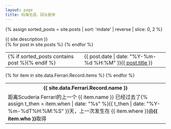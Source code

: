 ```yaml
---
layout: page
title: 码海无涯，回头是岸
---
```


{% assign sorted_posts = site.posts | sort: 'mdate' | reverse | slice: 0, 2 %}
<div class="meta"><span>{{ site.description }}</span></div>

<table cellspacing="0" class="toc">
{% for post in site.posts %}
<tr>
<td>{% if sorted_posts contains post %}<i class="fas fa-hammer"></i>{% endif %}</td>
<td>{{ post.date | date: "%Y-%m-%d %H:%M" }}<a href="{{ site.baseurl }}{{ post.url }}">{{ post.title }}</a></td>
</tr>
{% endfor %}
</table>

<table cellspacing="0" class="toc">
<th>{{ site.data.Ferrari.Record.name }}</th>
{% for item in site.data.Ferrari.Record.items %}
<tr>
<td>
距离<span class="pf_ps3">Scuderia Ferrari</span>的上一个
<span class="pf_ps4" display="block">{{ item.name }}</span>
已经过去了{% assign t_then = item.when | date: "%s" %}<span class="pf_psv sf_date">{{ t_then | date: "%Y-%m-%dT%H:%M:%S" }}</span>天，上一次发生在
<span class="pf_psp" display="block">{{ item.where }}</span>由<strong>{{ item.who }}</strong>取得
</td>
</tr>
{% endfor %}
</table>

<script>
$(".sf_date").each(function(){
    then = new Date($(this).html());
    diff = (now.getTime() - then.getTime()) / (1000 * 60 * 60 * 24);
    $(this).html(diff.toFixed(5));
    $(this).html(String(then));
});
</script>

<!-- ![My Trophy Card](https://card.psnprofiles.com/2/PW__1316.png) -->
